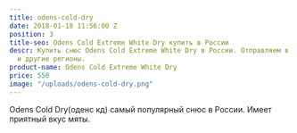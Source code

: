 ```yaml
---
title: odens-cold-dry
date: 2018-01-18 11:56:00 Z
position: 3
title-seo: Odens Cold Extreme White Dry купить в России
descr: Купить снюс Odens Cold Extreme White Dry в России. Отправляем в Москву, СПБ
  и другие регионы.
product-name: Odens Cold Extreme White Dry
price: 550
image: "/uploads/odens-cold-dry.png"
---
```


Odens Cold Dry(оденс кд) самый популярный снюс в России. Имеет приятный вкус мяты.